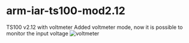 # arm-iar-ts100-mod2.12
TS100 v2.12 with voltmeter
Added voltmeter mode, now it is possible to monitor the input voltage
![voltmeter](arm-iar-ts100-mod2.12/image/ts100-voltmeter.jpg)
